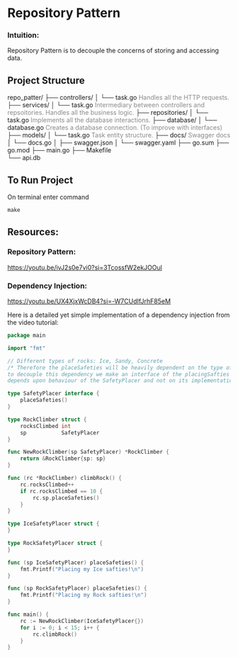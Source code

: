 # Repository Pattern

### Intuition:
Repository Pattern is to decouple the concerns of storing and accessing data.

## Project Structure
repo_patter/
├── controllers/
│   └── task.go <span style="opacity: 0.5;">Handles all the HTTP requests.</span>   
├── services/
│   └── task.go <span style="opacity: 0.5;">Intermediary between controllers and repsoitories. Handles all the business logic.</span>
├── repositories/
│   └── task.go <span style="opacity: 0.5;">Implements all the database interactions.</span>
├── database/
│   └── database.go <span style="opacity: 0.5;">Creates a database connection. (To improve with interfaces)</span>
├── models/
│   └── task.go <span style="opacity: 0.5;">Task entity structure.</span>
├── docs/ <span style="opacity: 0.5;">Swagger docs</span>
│   └── docs.go
│	├── swagger.json
│   └── swagger.yaml
├── go.sum
├── go.mod
├── main.go
├── Makefile   
└── api.db

## To Run Project
On terminal enter command 
```
make
```

## Resources:
### Repository Pattern:
https://youtu.be/ivJ2s0e7vi0?si=3TcossfW2ekJOOul
### Dependency Injection:
https://youtu.be/UX4XjxWcDB4?si=-W7CUdIfJrhF85eM   

Here is a detailed yet simple implementation of a dependency injection from the video tutorial:
```go
package main

import "fmt"

// Different types of rocks: Ice, Sandy, Concrete
/* Therefore the placeSafeties will be heavily dependent on the type of rock being climbed
to decouple this dependency we make an interface of the placingSafties so that the climber
depends upon behaviour of the SafetyPlacer and not on its implementation*/

type SafetyPlacer interface {
	placeSafeties()
}

type RockClimber struct {
	rocksClimbed int
	sp           SafetyPlacer
}

func NewRockClimber(sp SafetyPlacer) *RockClimber {
	return &RockClimber{sp: sp}
}

func (rc *RockClimber) climbRock() {
	rc.rocksClimbed++
	if rc.rocksClimbed == 10 {
		rc.sp.placeSafeties()
	}
}

type IceSafetyPlacer struct {
}

type RockSafetyPlacer struct {
}

func (sp IceSafetyPlacer) placeSafeties() {
	fmt.Printf("Placing my Ice safties!\n")
}

func (sp RockSafetyPlacer) placeSafeties() {
	fmt.Printf("Placing my Rock safties!\n")
}

func main() {
	rc := NewRockClimber(IceSafetyPlacer{})
	for i := 0; i < 15; i++ {
		rc.climbRock()
	}
}
```
